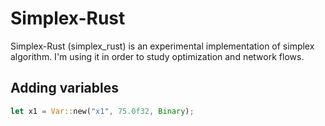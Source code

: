 # Simplex-Rust

Simplex-Rust (simplex_rust) is an experimental implementation of simplex algorithm. I'm using it in order to study
optimization and network flows.

## Adding variables

```rust
let x1 = Var::new("x1", 75.0f32, Binary);
```